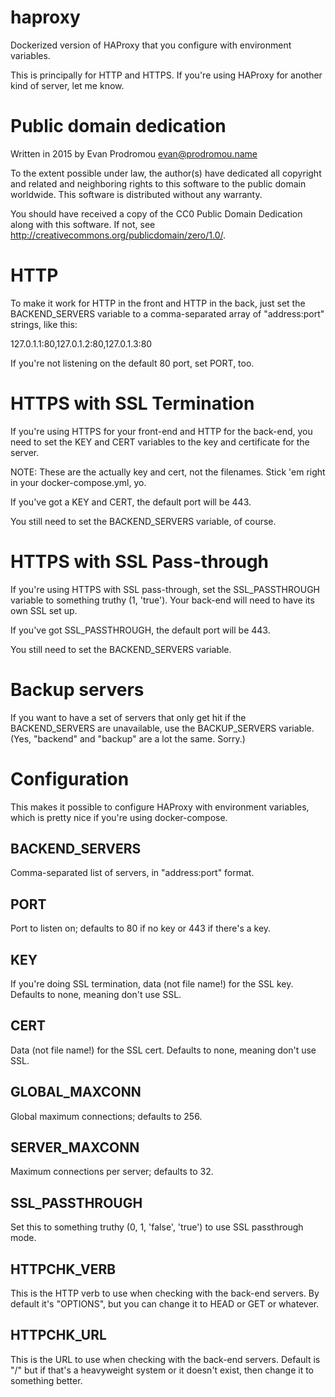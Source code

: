 # haproxy

Dockerized version of HAProxy that you configure with environment variables.

This is principally for HTTP and HTTPS. If you're using HAProxy for another
kind of server, let me know.

# Public domain dedication

Written in 2015 by Evan Prodromou <evan@prodromou.name>

To the extent possible under law, the author(s) have dedicated all copyright and
related and neighboring rights to this software to the public domain worldwide.
This software is distributed without any warranty.

You should have received a copy of the CC0 Public Domain Dedication along with
this software. If not, see <http://creativecommons.org/publicdomain/zero/1.0/>.

# HTTP

To make it work for HTTP in the front and HTTP in the back, just set the
BACKEND_SERVERS variable to a comma-separated array of "address:port" strings,
like this:

  127.0.1.1:80,127.0.1.2:80,127.0.1.3:80

If you're not listening on the default 80 port, set PORT, too.

# HTTPS with SSL Termination

If you're using HTTPS for your front-end and HTTP for the back-end, you need to
set the KEY and CERT variables to the key and certificate for the server.

NOTE: These are the actually key and cert, not the filenames. Stick 'em right in
your docker-compose.yml, yo.

If you've got a KEY and CERT, the default port will be 443.

You still need to set the BACKEND_SERVERS variable, of course.

# HTTPS with SSL Pass-through

If you're using HTTPS with SSL pass-through, set the SSL_PASSTHROUGH variable to
something truthy (1, 'true'). Your back-end will need to have its own SSL set
up.

If you've got SSL_PASSTHROUGH, the default port will be 443.

You still need to set the BACKEND_SERVERS variable.

# Backup servers

If you want to have a set of servers that only get hit if the BACKEND_SERVERS
are unavailable, use the BACKUP_SERVERS variable. (Yes, "backend" and "backup"
are a lot the same. Sorry.)

# Configuration

This makes it possible to configure HAProxy with environment variables, which
is pretty nice if you're using docker-compose.

## BACKEND_SERVERS

Comma-separated list of servers, in "address:port" format.

## PORT

Port to listen on; defaults to 80 if no key or 443 if there's a key.

## KEY

If you're doing SSL termination, data (not file name!) for the SSL key.
Defaults to none, meaning don't use SSL.

## CERT

Data (not file name!) for the SSL cert. Defaults to none, meaning don't use SSL.

## GLOBAL_MAXCONN

Global maximum connections; defaults to 256.

## SERVER_MAXCONN

Maximum connections per server; defaults to 32.

## SSL_PASSTHROUGH

Set this to something truthy (0, 1, 'false', 'true') to use SSL passthrough
mode.

## HTTPCHK_VERB

This is the HTTP verb to use when checking with the back-end servers. By default
it's "OPTIONS", but you can change it to HEAD or GET or whatever.

## HTTPCHK_URL

This is the URL to use when checking with the back-end servers. Default is "/"
but if that's a heavyweight system or it doesn't exist, then change it to
something better.

